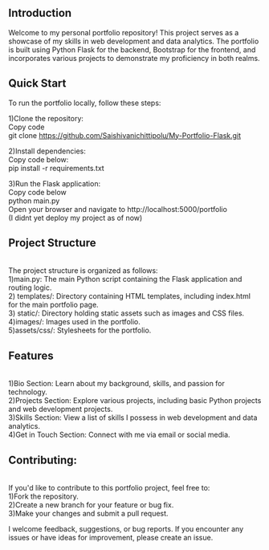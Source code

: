 <h2>Introduction</h2>
Welcome to my personal portfolio repository! This project serves as a showcase of my skills in web development and data analytics. The portfolio is built using Python Flask for the backend, Bootstrap for the frontend, and incorporates various projects to demonstrate my proficiency in both realms.

<h2>Quick Start</h2>
To run the portfolio locally, follow these steps:

1)Clone the repository:<br>
Copy code<br>
git clone https://github.com/Saishivanichittipolu/My-Portfolio-Flask.git<br>

2)Install dependencies:<br>
Copy code below: <br>
pip install -r requirements.txt <br>


3)Run the Flask application:<br>
Copy code below<br>
python main.py<br>
Open your browser and navigate to http://localhost:5000/portfolio<br>
(I didnt yet deploy my project as of now)<br>

<h2>Project Structure</h2><br>
The project structure is organized as follows:<br>
  1)main.py: The main Python script containing the Flask application and routing logic.<br>
  2) templates/: Directory containing HTML templates, including index.html for the main portfolio page.<br>
  3) static/: Directory holding static assets such as images and CSS files.<br>
  4)images/: Images used in the portfolio.<br>
  5)assets/css/: Stylesheets for the portfolio.<br>

<h2>Features</h2><br>
  1)Bio Section: Learn about my background, skills, and passion for technology.<br>
  2)Projects Section: Explore various projects, including basic Python projects and web development projects.<br>
  3)Skills Section: View a list of skills I possess in web development and data analytics.<br>
  4)Get in Touch Section: Connect with me via email or social media.<br>

<h2>Contributing:</h2><br>
If you'd like to contribute to this portfolio project, feel free to:<br>
  1)Fork the repository.<br>
  2)Create a new branch for your feature or bug fix.<br>
  3)Make your changes and submit a pull request.<br>

I welcome feedback, suggestions, or bug reports. If you encounter any issues or have ideas for improvement, please create an issue.<br>
